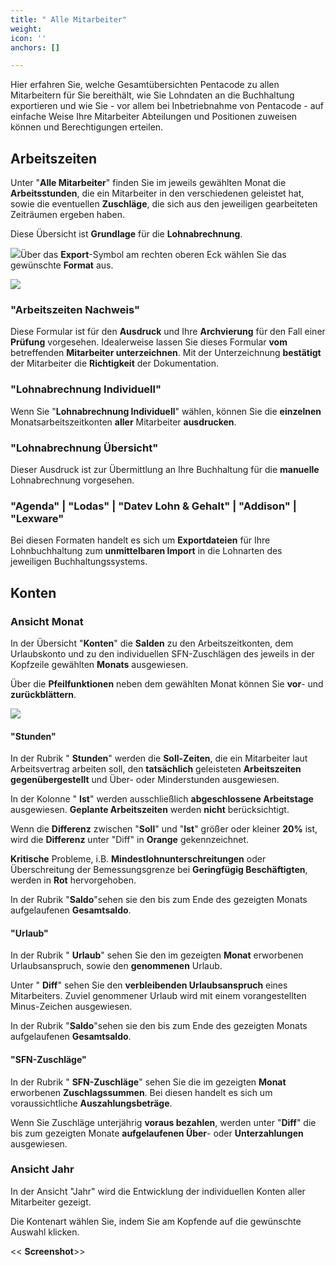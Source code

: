 ```yaml
---
title: " Alle Mitarbeiter"
weight: 
icon: ''
anchors: []

---
```

Hier erfahren Sie, welche Gesamtübersichten Pentacode zu allen Mitarbeitern für Sie bereithält, wie Sie Lohndaten an die Buchhaltung exportieren und wie Sie - vor allem bei Inbetriebnahme von Pentacode - auf einfache Weise Ihre Mitarbeiter Abteilungen und Positionen zuweisen können und Berechtigungen erteilen.

## Arbeitszeiten

Unter "**Alle Mitarbeiter**" finden Sie im jeweils gewählten Monat die **Arbeitsstunden**, die ein Mitarbeiter in den verschiedenen geleistet hat, sowie die eventuellen **Zuschläge**, die sich aus den jeweiligen gearbeiteten Zeiträumen ergeben haben.

Diese Übersicht ist **Grundlage** für die **Lohnabrechnung**.

![](https://s3.amazonaws.com/helpscout.net/docs/assets/5dd29b3f04286364bc91dcd3/images/5eaec400042863474d1a0c20/file-w2a6ScByKU.png)Über das **Export**-Symbol am rechten oberen Eck wählen Sie das gewünschte **Format** aus.

![](https://s3.amazonaws.com/helpscout.net/docs/assets/5dd29b3f04286364bc91dcd3/images/5eaec68e2c7d3a5ea54a5d23/file-bUcjk7okd2.png)

### "Arbeitszeiten Nachweis"

Diese Formular ist für den **Ausdruck** und Ihre **Archvierung** für den Fall einer **Prüfung** vorgesehen. Idealerweise lassen Sie dieses Formular **vom** betreffenden **Mitarbeiter unterzeichnen**. Mit der Unterzeichnung **bestätigt** der Mitarbeiter die **Richtigkeit** der Dokumentation.

### "Lohnabrechnung Individuell"

Wenn Sie "**Lohnabrechnung Individuell**" wählen, können Sie die **einzelnen** Monatsarbeitszeitkonten **aller** Mitarbeiter **ausdrucken**.

### "Lohnabrechnung Übersicht"

Dieser Ausdruck ist zur Übermittlung an Ihre Buchhaltung für die **manuelle** Lohnabrechnung vorgesehen.

### "Agenda" | "Lodas" | "Datev Lohn & Gehalt" | "Addison" | "Lexware"

Bei diesen Formaten handelt es sich um **Exportdateien** für Ihre Lohnbuchhaltung zum **unmittelbaren Import** in die Lohnarten des jeweiligen Buchhaltungssystems.

## Konten

### Ansicht Monat

In der Übersicht "**Konten**" die **Salden** zu den Arbeitszeitkonten, dem Urlaubskonto und zu den individuellen SFN-Zuschlägen des jeweils in der Kopfzeile gewählten **Monats** ausgewiesen.

Über die **Pfeilfunktionen** neben dem gewählten Monat können Sie **vor**- und **zurückblättern**.

![](https://s3.amazonaws.com/helpscout.net/docs/assets/5dd29b3f04286364bc91dcd3/images/5eaebba0042863474d1a0be8/file-xylmPkBxzt.png)

#### "Stunden"

In der Rubrik " **Stunden**" werden die **Soll-Zeiten**, die ein Mitarbeiter laut Arbeitsvertrag arbeiten soll, den **tatsächlich** geleisteten **Arbeitszeiten** **gegenübergestellt** und Über- oder Minderstunden ausgewiesen.

In der Kolonne " **Ist**" werden ausschließlich **abgeschlossene Arbeitstage** ausgewiesen. **Geplante Arbeitszeiten** werden **nicht** berücksichtigt.

Wenn die **Differenz** zwischen "**Soll**" und "**Ist**" größer oder kleiner **20%** ist, wird die **Differenz** unter "Diff" in **Orange** gekennzeichnet.

**Kritische** Probleme, i.B. **Mindestlohnunterschreitungen** oder Überschreitung der Bemessungsgrenze bei **Geringfügig Beschäftigten**, werden in **Rot** hervorgehoben.

In der Rubrik "**Saldo**"sehen sie den bis zum Ende des gezeigten Monats aufgelaufenen **Gesamtsaldo**.

#### "Urlaub"

In der Rubrik " **Urlaub**" sehen Sie den im gezeigten **Monat** erworbenen Urlaubsanspruch, sowie den **genommenen** Urlaub.

Unter " **Diff**" sehen Sie den **verbleibenden Urlaubsanspruch** eines Mitarbeiters. Zuviel genommener Urlaub wird mit einem vorangestellten Minus-Zeichen ausgewiesen.

In der Rubrik "**Saldo**"sehen sie den bis zum Ende des gezeigten Monats aufgelaufenen **Gesamtsaldo**.

#### "SFN-Zuschläge"

In der Rubrik " **SFN-Zuschläge**" sehen Sie die im gezeigten **Monat** erworbenen **Zuschlagssummen**. Bei diesen handelt es sich um voraussichtliche **Auszahlungsbeträge**.

Wenn Sie Zuschläge unterjährig **voraus bezahlen**, werden unter "**Diff**" die bis zum gezeigten Monate **aufgelaufenen Über**- oder **Unterzahlungen** ausgewiesen.

### Ansicht Jahr

In der Ansicht "Jahr" wird die Entwicklung der individuellen Konten aller Mitarbeiter gezeigt.

Die Kontenart wählen Sie, indem Sie am Kopfende auf die gewünschte Auswahl klicken.

<< **Screenshot**>>